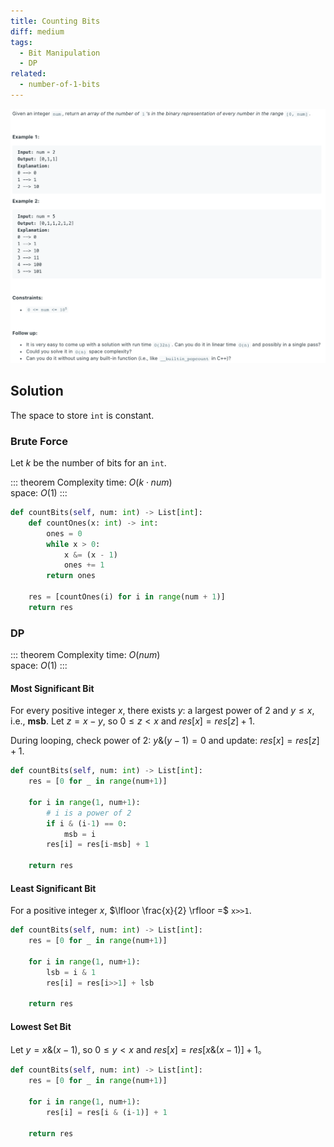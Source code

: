 ```yaml
---
title: Counting Bits
diff: medium
tags:
  - Bit Manipulation
  - DP
related:
  - number-of-1-bits
---
```


<img class="medium-zoom" src="/algo/counting-bits.png" alt="https://leetcode.com/problems/counting-bits">

## Solution

The space to store `int` is constant.

### Brute Force

Let $k$ be the number of bits for an `int`.

::: theorem Complexity
time: $O(k \cdot num)$  
space: $O(1)$
:::

```py
def countBits(self, num: int) -> List[int]:
    def countOnes(x: int) -> int:
        ones = 0
        while x > 0:
            x &= (x - 1)
            ones += 1
        return ones

    res = [countOnes(i) for i in range(num + 1)]
    return res
```

### DP

::: theorem Complexity
time: $O(num)$  
space: $O(1)$
:::

#### Most Significant Bit

For every positive integer $x$, there exists $y$: a largest power of $2$ and $y \le x$, i.e., **msb**. Let $z = x-y$, so $0 \le z<x$ and $res[x]=res[z]+1$.

During looping, check power of 2: $y \&(y-1)=0$ and update: $res[x]=res[z]+1$.

```py
def countBits(self, num: int) -> List[int]:
    res = [0 for _ in range(num+1)]

    for i in range(1, num+1):
        # i is a power of 2
        if i & (i-1) == 0:
            msb = i
        res[i] = res[i-msb] + 1

    return res
```

#### Least Significant Bit

For a positive integer $x$, $\lfloor \frac{x}{2} \rfloor =$ `x>>1`.

```py
def countBits(self, num: int) -> List[int]:
    res = [0 for _ in range(num+1)]

    for i in range(1, num+1):
        lsb = i & 1
        res[i] = res[i>>1] + lsb

    return res
```

#### Lowest Set Bit

Let $y=x \&(x-1)$, so $0 \le y < x$ and $res[x]=res[x \&(x-1)]+1$。

```py
def countBits(self, num: int) -> List[int]:
    res = [0 for _ in range(num+1)]

    for i in range(1, num+1):
        res[i] = res[i & (i-1)] + 1

    return res
```
